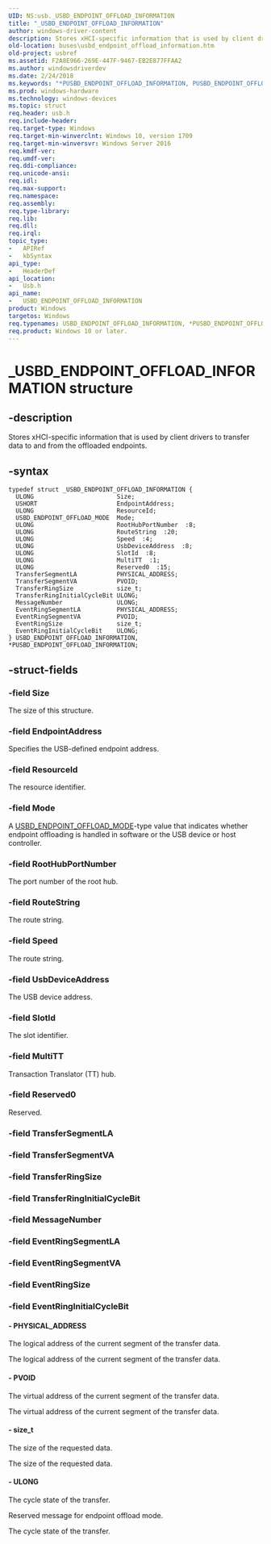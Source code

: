 ```yaml
---
UID: NS:usb._USBD_ENDPOINT_OFFLOAD_INFORMATION
title: "_USBD_ENDPOINT_OFFLOAD_INFORMATION"
author: windows-driver-content
description: Stores xHCI-specific information that is used by client drivers to transfer data to and from the offloaded endpoints.
old-location: buses\usbd_endpoint_offload_information.htm
old-project: usbref
ms.assetid: F2A8E966-269E-447F-9467-EB2E877FFAA2
ms.author: windowsdriverdev
ms.date: 2/24/2018
ms.keywords: "*PUSBD_ENDPOINT_OFFLOAD_INFORMATION, PUSBD_ENDPOINT_OFFLOAD_INFORMATION, PUSBD_ENDPOINT_OFFLOAD_INFORMATION structure pointer [Buses], USBD_ENDPOINT_OFFLOAD_INFORMATION, USBD_ENDPOINT_OFFLOAD_INFORMATION structure [Buses], _USBD_ENDPOINT_OFFLOAD_INFORMATION, buses.usbd_endpoint_offload_information, usb/PUSBD_ENDPOINT_OFFLOAD_INFORMATION, usb/USBD_ENDPOINT_OFFLOAD_INFORMATION"
ms.prod: windows-hardware
ms.technology: windows-devices
ms.topic: struct
req.header: usb.h
req.include-header: 
req.target-type: Windows
req.target-min-winverclnt: Windows 10, version 1709
req.target-min-winversvr: Windows Server 2016
req.kmdf-ver: 
req.umdf-ver: 
req.ddi-compliance: 
req.unicode-ansi: 
req.idl: 
req.max-support: 
req.namespace: 
req.assembly: 
req.type-library: 
req.lib: 
req.dll: 
req.irql: 
topic_type:
-	APIRef
-	kbSyntax
api_type:
-	HeaderDef
api_location:
-	Usb.h
api_name:
-	USBD_ENDPOINT_OFFLOAD_INFORMATION
product: Windows
targetos: Windows
req.typenames: USBD_ENDPOINT_OFFLOAD_INFORMATION, *PUSBD_ENDPOINT_OFFLOAD_INFORMATION
req.product: Windows 10 or later.
---
```


# _USBD_ENDPOINT_OFFLOAD_INFORMATION structure


## -description


Stores xHCI-specific information that is used by client drivers to transfer data to and from the offloaded endpoints.


## -syntax


````
typedef struct _USBD_ENDPOINT_OFFLOAD_INFORMATION {
  ULONG                       Size;
  USHORT                      EndpointAddress;
  ULONG                       ResourceId;
  USBD_ENDPOINT_OFFLOAD_MODE  Mode;
  ULONG                       RootHubPortNumber  :8;
  ULONG                       RouteString  :20;
  ULONG                       Speed  :4;
  ULONG                       UsbDeviceAddress  :8;
  ULONG                       SlotId  :8;
  ULONG                       MultiTT  :1;
  ULONG                       Reserved0  :15;
  TransferSegmentLA           PHYSICAL_ADDRESS;
  TransferSegmentVA           PVOID;
  TransferRingSize            size_t;
  TransferRingInitialCycleBit ULONG;
  MessageNumber               ULONG;
  EventRingSegmentLA          PHYSICAL_ADDRESS;
  EventRingSegmentVA          PVOID;
  EventRingSize               size_t;
  EventRingInitialCycleBit    ULONG;
} USBD_ENDPOINT_OFFLOAD_INFORMATION, *PUSBD_ENDPOINT_OFFLOAD_INFORMATION;
````


## -struct-fields




### -field Size

The size of this structure.


### -field EndpointAddress

Specifies the USB-defined endpoint address. 


### -field ResourceId

The resource identifier.


### -field Mode

A <a href="..\usb\ne-usb-_usbd_endpoint_offload_mode.md">USBD_ENDPOINT_OFFLOAD_MODE</a>-type value that indicates whether endpoint offloading is handled in software or the USB device or host controller.


### -field RootHubPortNumber

The port number of the root hub.


### -field RouteString

The route string.


### -field Speed

The route string.


### -field UsbDeviceAddress

The USB device address.


### -field SlotId

The slot identifier.


### -field MultiTT

Transaction Translator (TT) hub. 


### -field Reserved0

Reserved.


### -field TransferSegmentLA

 


### -field TransferSegmentVA

 


### -field TransferRingSize

 


### -field TransferRingInitialCycleBit

 


### -field MessageNumber

 


### -field EventRingSegmentLA

 


### -field EventRingSegmentVA

 


### -field EventRingSize

 


### -field EventRingInitialCycleBit

 




#### - PHYSICAL_ADDRESS

The logical address of the current segment of the transfer data.

The logical address of the current segment of the transfer data.


#### - PVOID

The virtual address of the current segment of the transfer data.

The virtual address of the current segment of the transfer data.


#### - size_t

The size of the requested data.

The size of the requested data.


#### - ULONG

The cycle state of the transfer.

Reserved message for endpoint offload mode.


The cycle state of the transfer.

